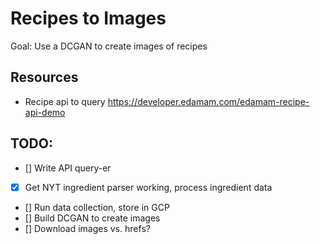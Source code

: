 # Recipes to Images
Goal: Use a DCGAN to create images of recipes

## Resources
- Recipe api to query https://developer.edamam.com/edamam-recipe-api-demo

## TODO:
- [] Write API query-er
- [X] Get NYT ingredient parser working, process ingredient data
- [] Run data collection, store in GCP
- [] Build DCGAN to create images
- [] Download images vs. hrefs?